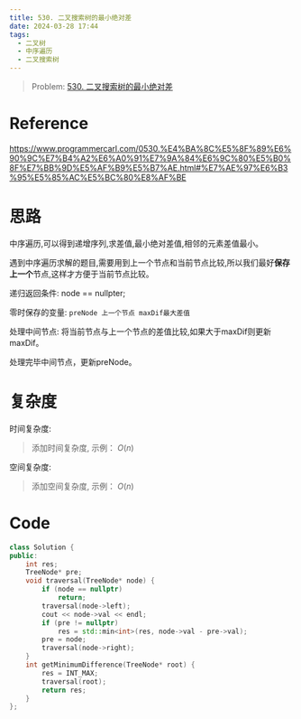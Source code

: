 ```yaml
---
title: 530. 二叉搜索树的最小绝对差
date: 2024-03-28 17:44
tags:
  - 二叉树
  - 中序遍历
  - 二叉搜索树
---
```


> Problem: [530. 二叉搜索树的最小绝对差](https://leetcode.cn/problems/minimum-absolute-difference-in-bst/description/)

# Reference

https://www.programmercarl.com/0530.%E4%BA%8C%E5%8F%89%E6%90%9C%E7%B4%A2%E6%A0%91%E7%9A%84%E6%9C%80%E5%B0%8F%E7%BB%9D%E5%AF%B9%E5%B7%AE.html#%E7%AE%97%E6%B3%95%E5%85%AC%E5%BC%80%E8%AF%BE

# 思路

中序遍历,可以得到递增序列,求差值,最小绝对差值,相邻的元素差值最小。

遇到中序遍历求解的题目,需要用到上一个节点和当前节点比较,所以我们最好**保存上一个**节点,这样才方便于当前节点比较。

递归返回条件: node == nullpter;

零时保存的变量: `preNode 上一个节点 maxDif最大差值`

处理中间节点: 将当前节点与上一个节点的差值比较,如果大于maxDif则更新maxDif。

处理完毕中间节点，更新preNode。

# 复杂度

时间复杂度:
> 添加时间复杂度, 示例： $O(n)$

空间复杂度:
> 添加空间复杂度, 示例： $O(n)$



# Code
```C++ []
class Solution {
public:
    int res;
    TreeNode* pre;
    void traversal(TreeNode* node) {
        if (node == nullptr)
            return;
        traversal(node->left);
        cout << node->val << endl;
        if (pre != nullptr)
            res = std::min<int>(res, node->val - pre->val);
        pre = node;
        traversal(node->right);
    }
    int getMinimumDifference(TreeNode* root) {
        res = INT_MAX;
        traversal(root);
        return res;
    }
};
```
  
